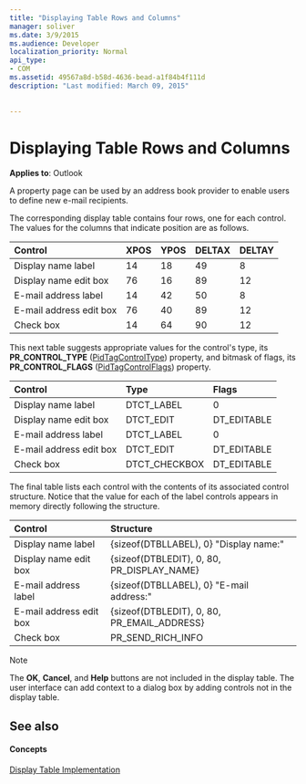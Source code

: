 ```yaml
---
title: "Displaying Table Rows and Columns"
manager: soliver
ms.date: 3/9/2015
ms.audience: Developer
localization_priority: Normal
api_type:
- COM
ms.assetid: 49567a8d-b58d-4636-bead-a1f84b4f111d
description: "Last modified: March 09, 2015"
 
 
---
```


# Displaying Table Rows and Columns

  
  
**Applies to**: Outlook 
  
 A property page can be used by an address book provider to enable users to define new e-mail recipients. 
  
The corresponding display table contains four rows, one for each control. The values for the columns that indicate position are as follows.
  
|**Control**|**XPOS**|**YPOS**|**DELTAX**|**DELTAY**|
|:-----|:-----|:-----|:-----|:-----|
|Display name label  <br/> |14  <br/> |18  <br/> |49  <br/> |8  <br/> |
|Display name edit box  <br/> |76  <br/> |16  <br/> |89  <br/> |12  <br/> |
|E-mail address label  <br/> |14  <br/> |42  <br/> |50  <br/> |8  <br/> |
|E-mail address edit box  <br/> |76  <br/> |40  <br/> |89  <br/> |12  <br/> |
|Check box  <br/> |14  <br/> |64  <br/> |90  <br/> |12  <br/> |
   
This next table suggests appropriate values for the control's type, its **PR_CONTROL_TYPE** ([PidTagControlType](pidtagcontroltype-canonical-property.md)) property, and bitmask of flags, its **PR_CONTROL_FLAGS** ([PidTagControlFlags](pidtagcontrolflags-canonical-property.md)) property.
  
|**Control**|**Type**|**Flags**|
|:-----|:-----|:-----|
|Display name label  <br/> |DTCT_LABEL  <br/> |0  <br/> |
|Display name edit box  <br/> |DTCT_EDIT  <br/> |DT_EDITABLE | DT_REQUIRED  <br/> |
|E-mail address label  <br/> |DTCT_LABEL  <br/> |0  <br/> |
|E-mail address edit box  <br/> |DTCT_EDIT  <br/> |DT_EDITABLE | DT_REQUIRED  <br/> |
|Check box  <br/> |DTCT_CHECKBOX  <br/> |DT_EDITABLE  <br/> |
   
The final table lists each control with the contents of its associated control structure. Notice that the value for each of the label controls appears in memory directly following the structure.
  
|**Control**|**Structure**|
|:-----|:-----|
|Display name label  <br/> |{sizeof(DTBLLABEL), 0} "Display name:"  <br/> |
|Display name edit box  <br/> |{sizeof(DTBLEDIT), 0, 80, PR_DISPLAY_NAME}  <br/> |
|E-mail address label  <br/> |{sizeof(DTBLLABEL), 0} "E-mail address:"  <br/> |
|E-mail address edit box  <br/> |{sizeof(DTBLEDIT), 0, 80, PR_EMAIL_ADDRESS}  <br/> |
|Check box  <br/> |PR_SEND_RICH_INFO  <br/> |
   
> [!NOTE]
> The **OK**, **Cancel**, and **Help** buttons are not included in the display table. The user interface can add context to a dialog box by adding controls not in the display table. 
  
## See also

#### Concepts

[Display Table Implementation](display-table-implementation.md)

